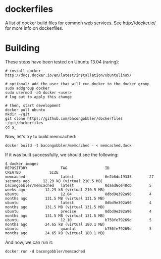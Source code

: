 dockerfiles
===========

A list of docker build files for common web services. See http://docker.io/ for more info on dockerfiles.

# Building

These steps have been tested on Ubuntu 13.04 (raring):

```
# install docker http://docs.docker.io/en/latest/installation/ubuntulinux/

# optional: add the user that will run docker to the docker group
sudo addgroup docker
sudo usermod -aG docker <user>
# log out to apply this change

# then, start development
docker pull ubuntu
mkdir ~/git
git clone https://github.com/bacongobbler/dockerfiles ~/git/dockerfiles
cd $_
```

Now, let's try to build memcached:

```
docker build -t bacongobbler/memcached - < memcached.dock
```

If it was built successfully, we should see the following:

```
$ docker images
REPOSITORY               TAG                 ID                  CREATED             SIZE
memcached                latest              6e2b6dc19333        27 seconds ago      12.29 kB (virtual 210.5 MB)
bacongobbler/memcached   latest              0daad6ce48cb        5 weeks ago         12.29 kB (virtual 210.5 MB)
ubuntu                   12.04               8dbd9e392a96        4 months ago        131.5 MB (virtual 131.5 MB)
ubuntu                   latest              8dbd9e392a96        4 months ago        131.5 MB (virtual 131.5 MB)
ubuntu                   precise             8dbd9e392a96        4 months ago        131.5 MB (virtual 131.5 MB)
ubuntu                   12.10               b750fe79269d        5 months ago        24.65 kB (virtual 180.1 MB)
ubuntu                   quantal             b750fe79269d        5 months ago        24.65 kB (virtual 180.1 MB)
```

And now, we can run it:

```
docker run -d bacongobbler/memcached
```
